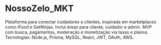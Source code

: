 # NossoZelo_MKT
Plataforma para conectar cuidadores a clientes, inspirada em marketplaces como iFood e GetNinjas. Inclui áreas para cliente, cuidador e admin. MVP com busca, pagamentos, moderação e monetização via taxas e planos. Tecnologias: Node.js, Prisma, MySQL, React, JWT, OAuth, AWS.
